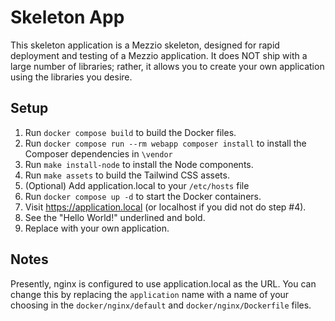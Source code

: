 # Skeleton App

This skeleton application is a Mezzio skeleton, designed for rapid deployment and testing of a Mezzio application. It
does NOT ship with a large number of libraries; rather, it allows you to create your own application using the libraries
you desire.

## Setup

1. Run `docker compose build` to build the Docker files.
2. Run `docker compose run --rm webapp composer install` to install the Composer dependencies in `\vendor`
3. Run `make install-node` to install the Node components.
4. Run `make assets` to build the Tailwind CSS assets.
5. (Optional) Add application.local to your `/etc/hosts` file
6. Run `docker compose up -d` to start the Docker containers.
7. Visit https://application.local (or localhost if you did not do step #4).
8. See the "Hello World!" underlined and bold. 
9. Replace with your own application.

## Notes

Presently, nginx is configured to use application.local as the URL. You can change this by replacing the `application`
name with a name of your choosing in the `docker/nginx/default` and `docker/nginx/Dockerfile` files.